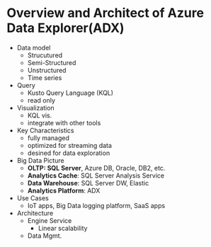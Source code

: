 # Overview and Architect of Azure Data Explorer(ADX)

* Data model
  * Strucutured
  * Semi-Structured
  * Unstructured
  * Time series
* Query
  * Kusto Query Language (KQL)
  * read only
* Visualization
  * KQL vis.
  * integrate with other tools
* Key Characteristics
  * fully managed
  * optimized for streaming data
  * desined for data exploration
* Big Data Picture
  * **OLTP: SQL Server**, Azure DB, Oracle, DB2, etc.
  * **Analytics Cache**: SQL Server Analysis Service
  * **Data Warehouse**: SQL Server DW, Elastic
  * **Analytics Platform**: ADX
* Use Cases
  * IoT apps, Big Data logging platform, SaaS apps
* Architecture
  * Engine Service
    * Linear scalability
  * Data Mgmt.
